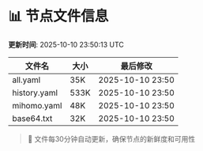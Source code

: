 # 📊 节点文件信息

**更新时间**: 2025-10-10 23:50:13 UTC

| 文件名 | 大小 | 最后修改 |
|--------|------|----------|
| all.yaml | 35K | 2025-10-10 23:50 |
| history.yaml | 533K | 2025-10-10 23:50 |
| mihomo.yaml | 48K | 2025-10-10 23:50 |
| base64.txt | 32K | 2025-10-10 23:50 |

> 🔄 文件每30分钟自动更新，确保节点的新鲜度和可用性
